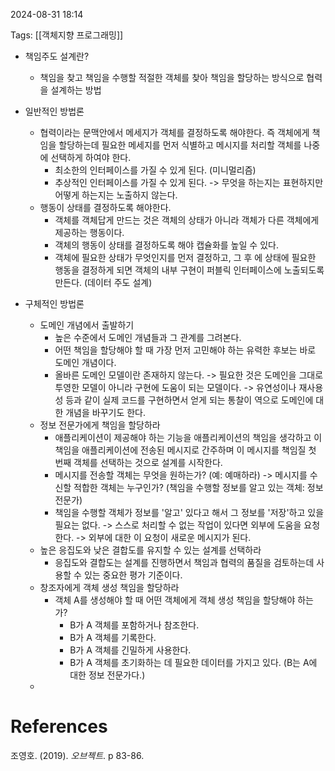 
2024-08-31 18:14

Tags: [[객체지향 프로그래밍]]

- 책임주도 설계란?
	- 책임을 찾고 책임을 수행할 적절한 객체를 찾아 책임을 할당하는 방식으로 협력을 설계하는 방법

- 일반적인 방법론
	- 협력이라는 문맥안에서 메세지가 객체를 결정하도록 해야한다. 즉 객체에게 책임을 할당하는데 필요한 메세지를 먼저 식별하고 메시지를 처리할 객체를 나중에 선택하게 하여야 한다.
		-  최소한의 인터페이스를 가질 수 있게 된다. (미니멀리즘)
		- 추상적인 인터페이스를 가질 수 있게 된다. -> 무엇을 하는지는 표현하지만 어떻게 하는지는 노출하지 않는다.
	- 행동이 상태를 결정하도록 해야한다.
		- 객체를 객체답게 만드는 것은 객체의 상태가 아니라 객체가 다른 객체에게 제공하는 행동이다.
		- 객체의 행동이 상태를 결정하도록 해야 캡슐화를 높일 수 있다.
		- 객체에 필요한 상태가 무엇인지를 먼저 결정하고, 그 후 에 상태에 필요한 행동을 결정하게 되면 객체의 내부 구현이 퍼블릭 인터페이스에 노출되도록 만든다. (데이터 주도 설계)

- 구체적인 방법론
	- 도메인 개념에서 출발하기
		- 높은 수준에서 도메인 개념들과 그 관계를 그려본다.
		- 어떤 책임을 할당해야 할 때 가장 먼저 고민해야 하는 유력한 후보는 바로 도메인 개념이다.
		- 올바른 도메인 모델이란 존재하지 않는다. -> 필요한 것은 도메인을 그대로 투영한 모델이 아니라 구현에 도움이 되는 모델이다.  -> 유연성이나 재사용성 등과 같이 실제 코드를 구현하면서 얻게 되는 통찰이 역으로 도메인에 대한 개념을 바꾸기도 한다.
	- 정보 전문가에게 책임을 할당하라
		- 애플리케이션이 제공해야 하는 기능을 애플리케이션의 책임을 생각하고 이 책임을 애플리케이션에 전송된 메시지로 간주하며 이 메시지를 책임질 첫 번째 객체를 선택하는 것으로 설계를 시작한다.
		- 메시지를 전송할 객체는 무엇을 원하는가? (예: 예매하라) -> 메시지를 수신할 적합한 객체는 누구인가? (책임을 수행할 정보를 알고 있는 객체: 정보 전문가)
		- 책임을 수행할 객체가 정보를 '알고' 있다고 해서 그 정보를 '저장'하고 있을 필요는 없다. -> 스스로 처리할 수 없는 작업이 있다면 외부에 도움을 요청한다. -> 외부에 대한 이 요청이 새로운 메시지가 된다.
	- 높은 응집도와 낮은 결합도를 유지할 수 있는 설계를 선택하라
		- 응집도와 결합도는 설계를 진행하면서 책임과 협력의 품질을 검토하는데 사용할 수 있는 중요한 평가 기준이다.
	- 창조자에게 객체 생성 책임을 할당하라
		- 객체 A를 생성해야 할 때 어떤 객체에게 객체 생성 책임을 할당해야 하는가?
			- B가 A 객체를 포함하거나 참조한다.
			- B가 A 객체를 기록한다.
			- B가 A 객체를 긴밀하게 사용한다.
			- B가 A 객체를 초기화하는 데 필요한 데이터를 가지고 있다. (B는 A에 대한 정보 전문가다.)
	- 


# References

조영호. (2019). *오브젝트*. p 83-86.